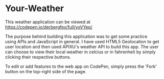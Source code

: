 # Your-Weather

This weather application can be viewed at https://codepen.io/derbergfex/full/yoVYep/

The purpose behind building this application was to get some practice using APIs and JavaScript in general. 
I have used HTML5 Geolocation to get user location and then used APIXU's weather API to build this app.
The user can choose to view their local weather in celcius or in fahrenheit by simply clicking their respective buttons.

To edit or add features to the web app on CodePen, simply press the 'Fork' button on the top-right side of the page.



